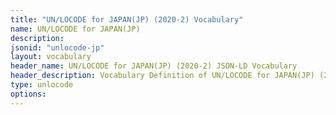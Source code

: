 ```yaml
---
title: "UN/LOCODE for JAPAN(JP) (2020-2) Vocabulary"
name: UN/LOCODE for JAPAN(JP) 
description: 
jsonid: "unlocode-jp"
layout: vocabulary
header_name: UN/LOCODE for JAPAN(JP) (2020-2) JSON-LD Vocabulary
header_description: Vocabulary Definition of UN/LOCODE for JAPAN(JP) (2020-2) semantics in HTML format. JSON-LD format is available at [unlocode-jp.jsonld](/vocabulary/unlocode-jp.jsonld)
type: unlocode
options:
---
```

